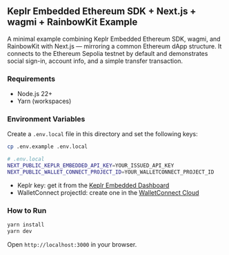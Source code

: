 ## Keplr Embedded Ethereum SDK + Next.js + wagmi + RainbowKit Example

A minimal example combining Keplr Embedded Ethereum SDK, wagmi, and RainbowKit
with Next.js — mirroring a common Ethereum dApp structure. It connects to the
Ethereum Sepolia testnet by default and demonstrates social sign-in, account
info, and a simple transfer transaction.

### Requirements

- Node.js 22+
- Yarn (workspaces)

### Environment Variables

Create a `.env.local` file in this directory and set the following keys:

```bash
cp .env.example .env.local
```

```bash
# .env.local
NEXT_PUBLIC_KEPLR_EMBEDDED_API_KEY=YOUR_ISSUED_API_KEY
NEXT_PUBLIC_WALLET_CONNECT_PROJECT_ID=YOUR_WALLETCONNECT_PROJECT_ID
```

- Keplr key: get it from the
  [Keplr Embedded Dashboard](https://dapp.embed.keplr.app)
- WalletConnect projectId: create one in the
  [WalletConnect Cloud](https://cloud.walletconnect.com)

### How to Run

```bash
yarn install
yarn dev
```

Open `http://localhost:3000` in your browser.
